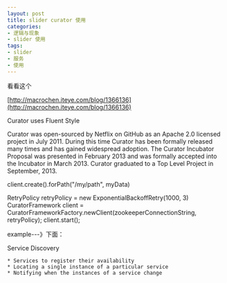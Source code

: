 ```yaml
---
layout: post
title: slider curator 使用
categories:
- 逻辑与现象
- slider 使用
tags:
- slider
- 服务
- 使用
---
```


看看这个

[http://macrochen.iteye.com/blog/1366136](http://macrochen.iteye.com/blog/1366136)


Curator uses Fluent Style

Curator was open-sourced by Netflix on GitHub as an Apache 2.0 licensed project in July 2011. During this time Curator has been formally released many times and has gained widespread adoption.
The Curator Incubator Proposal was presented in February 2013 and was formally accepted into the Incubator in March 2013.
Curator graduated to a Top Level Project in September, 2013.




client.create().forPath("/my/path", myData)

RetryPolicy retryPolicy = new ExponentialBackoffRetry(1000, 3)
CuratorFramework client = CuratorFrameworkFactory.newClient(zookeeperConnectionString, retryPolicy);
client.start();

example---》下面： 

Service Discovery

	* Services to register their availability
	* Locating a single instance of a particular service
	* Notifying when the instances of a service change

